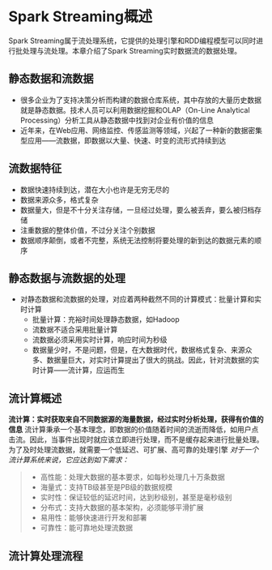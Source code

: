 # Spark Streaming概述
 Spark Streaming属于流处理系统，它提供的处理引擎和RDD编程模型可以同时进行批处理与流处理。本章介绍了Spark Streaming实时数据流的数据处理。
## 静态数据和流数据
- 很多企业为了支持决策分析而构建的数据仓库系统，其中存放的大量历史数据就是静态数据。技术人员可以利用数据挖掘和OLAP（On-Line Analytical Processing）分析工具从静态数据中找到对企业有价值的信息
- 近年来，在Web应用、网络监控、传感监测等领域，兴起了一种新的数据密集型应用——流数据，即数据以大量、快速、时变的流形式持续到达
## 流数据特征
- 数据快速持续到达，潜在大小也许是无穷无尽的
- 数据来源众多，格式复杂
- 数据量大，但是不十分关注存储，一旦经过处理，要么被丢弃，要么被归档存储
- 注重数据的整体价值，不过分关注个别数据
- 数据顺序颠倒，或者不完整，系统无法控制将要处理的新到达的数据元素的顺序
## 静态数据与流数据的处理
- 对静态数据和流数据的处理，对应着两种截然不同的计算模式：批量计算和实时计算
  - 批量计算：充裕时间处理静态数据，如Hadoop
  - 流数据不适合采用批量计算
  - 流数据必须采用实时计算，响应时间为秒级
  - 数据量少时，不是问题，但是，在大数据时代，数据格式复杂、来源众多、数据量巨大，对实时计算提出了很大的挑战。因此，针对流数据的实时计算——流计算，应运而生
## 流计算概述
**流计算：实时获取来自不同数据源的海量数据，经过实时分析处理，获得有价值的信息**
流计算秉承一个基本理念，即数据的价值随着时间的流逝而降低，如用户点击流。因此，当事件出现时就应该立即进行处理，而不是缓存起来进行批量处理。为了及时处理流数据，就需要一个低延迟、可扩展、高可靠的处理引擎
_对于一个流计算系统来说，它应达到如下需求：_
> - 高性能：处理大数据的基本要求，如每秒处理几十万条数据
> - 海量式：支持TB级甚至是PB级的数据规模
> - 实时性：保证较低的延迟时间，达到秒级别，甚至是毫秒级别
> - 分布式：支持大数据的基本架构，必须能够平滑扩展
> - 易用性：能够快速进行开发和部署
> - 可靠性：能可靠地处理流数据
## 流计算处理流程


